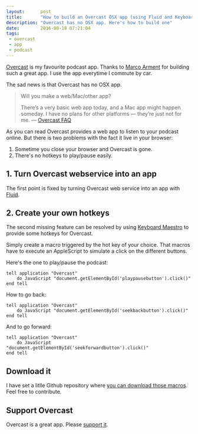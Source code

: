 ```yaml
---
layout:      post
title:       "How to build an Overcast OSX app (using Fluid and Keyboard Maestro)"
description: "Overcast has no OSX app. Here's how to build one"
date:        2016-08-18 07:21:04
tags:
 - overcast
 - app
 - podcast
---
```


[Overcast](https://overcast.fm/) is my favourite podcast app. Thanks to [Marco Arment](https://marco.org/) for building such a great app.
I use the app everytime I commute by car.

The sad news is that Overcast has no OSX app.

> Will you make a web/Mac/other app?
>
> There’s a very basic web app today, and a Mac app might happen someday. I have no plans for other platforms — they’re just not for me.
> — [Overcast FAQ](https://overcast.fm/skeptics_faq)

As you can read Overcast provides a web app to listen to your podcast online. But there is two problems with the fact it live in your browser:

1. Sometime you close your browser and Overcast is gone.
2. There's no hotkeys to play/pause easily.

## 1. Turn Overcast webservice into an app

The first point is fixed by turning Overcast web service into an app with [Fluid](http://fluidapp.com/).

## 2. Create your own hotkeys

The second missing feature can be resolved by using [Keyboard Maestro](https://www.keyboardmaestro.com) to provide some hotkeys for Overcast.

Simply create a macro triggered by the hot key of your choice. That macros have to execute an AppleScript to simulate a click on the different buttons.

Here's the one to play/pause the podcast:

    tell application "Overcast"
        do JavaScript "document.getElementById('playpausebutton').click()"
    end tell

How to go back:

    tell application "Overcast"
        do JavaScript "document.getElementById('seekbackbutton').click()"
    end tell

And to go forward:

    tell application "Overcast"
        do JavaScript "document.getElementById('seekforwardbutton').click()"
    end tell

## Download it

I have set a litlle Github repository where [you can download those macros](https://github.com/alienlebarge/km-overcast). Feel free to contribute.

## Support Overcast

Overcast is a great app. Please [support it](https://marco.org/2015/10/09/overcast2).
